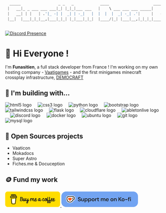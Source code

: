 ```py
  _____                 _ _   _            ____                    _____ _           _ 
 |   __|_ _ ___ ___ ___|_| |_|_|___ ___   |    \ ___ ___ ___ _____|     | |___ _ _ _| |
 |   __| | |   | .'|_ -| |  _| | -_|   |  |  |  |  _| -_| .'|     |   --| | . | | | . |
 |__|  |___|_|_|__,|___|_|_| |_|___|_|_|  |____/|_| |___|__,|_|_|_|_____|_|___|___|___|
    
```

[![Discord Presence](https://lanyard.cnrad.dev/api/574169911782277135)](https://discord.com/users/574169911782277135)

# 👋 Hi Everyone !

I'm **Funasitien**, a full stack developer from France ! I'm working on my own hosting company - [Vaatigames](https://vaatigames.fr) - and the first minigames minecraft crossplay infrastructure, [DEMOCRAFT](https://democraft.fr)

## 💫 I'm building with...

<div align="left">
  <img src="https://cdn.jsdelivr.net/gh/devicons/devicon/icons/html5/html5-original.svg" height="30" alt="html5 logo"  />
  <img width="12" />
  <img src="https://cdn.jsdelivr.net/gh/devicons/devicon/icons/css3/css3-original.svg" height="30" alt="css3 logo"  />
  <img width="12" />
  <img src="https://skillicons.dev/icons?i=py" height="30" alt="python logo"  />
  <img width="12" />
  <img src="https://skillicons.dev/icons?i=bootstrap" height="30" alt="bootstrap logo"  />
  <img width="12" />
  <img src="https://skillicons.dev/icons?i=tailwind" height="30" alt="tailwindcss logo"  />
  <img width="12" />
  <img src="https://skillicons.dev/icons?i=flask" height="30" alt="flask logo"  />
  <img width="12" />
  <img src="https://skillicons.dev/icons?i=cloudflare" height="30" alt="cloudflare logo"  />
  <img width="12" />
  <img src="https://skillicons.dev/icons?i=ableton" height="30" alt="abletonlive logo"  />
  <img width="12" />
  <img src="https://skillicons.dev/icons?i=discord" height="30" alt="discord logo"  />
  <img width="12" />
  <img src="https://skillicons.dev/icons?i=docker" height="30" alt="docker logo"  />
  <img width="12" />
  <img src="https://cdn.simpleicons.org/ubuntu/E95420" height="30" alt="ubuntu logo"  />
  <img width="12" />
  <img src="https://skillicons.dev/icons?i=git" height="30" alt="git logo"  />
  <img width="12" />
  <img src="https://skillicons.dev/icons?i=mysql" height="30" alt="mysql logo"  />
</div>

## 🌈 Open Sources projects

- Vaaticon
- Mokadocs
- Super Astro
- Fiches.me & Docuception

## 🪙 Fund my work 

<div align="left">
  <a href="https://buymeacoffee.com/funa" target="_blank">
    <img src="https://github.com/Funasitien/Funasitien/blob/main/bmc-button.png" height="50" alt="buymeacoffe logo"  />
  </a>
    <a href="https://ko-fi.com/funasitien" target="_blank">
    <img src="https://github.com/Funasitien/Funasitien/blob/main/kofi.png" height="50" alt="kofi logo"  />
  </a>
</div>
